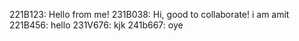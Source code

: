 221B123: Hello from me!
231B038: Hi, good to collaborate! i am amit
221B456: hello
231V676: kjk
241b667: oye

